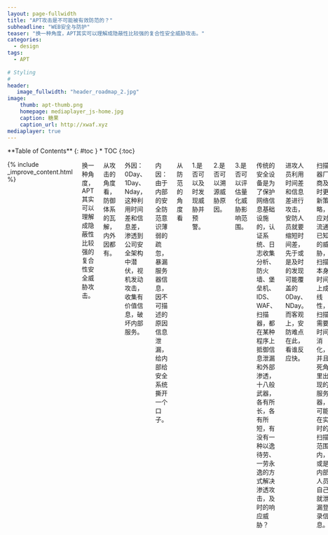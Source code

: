 ```yaml
---
layout: page-fullwidth
title: "APT攻击是不可能被有效防范的？"
subheadline: "WEB安全与防护"
teaser: "换一种角度，APT其实可以理解成隐蔽性比较强的复合性安全威胁攻击。"
categories:
  - design
tags:
  - APT
  
# Styling
#
header: 
   image_fullwidth: "header_roadmap_2.jpg"
image:          
    thumb: apt-thumb.png
    homepage: mediaplayer_js-home.jpg
    caption: 糖果
    caption_url: http://xwaf.xyz
mediaplayer: true
---
```



<div class="row">
<div class="medium-4 medium-push-8 columns" markdown="1">
<div class="panel radius" markdown="1">
**Table of Contents**
{: #toc }
*  TOC
{:toc}
</div>
</div><!-- /.medium-4.columns -->


<div class="medium-8 medium-pull-4 columns" markdown="1">

{% include _improve_content.html %}


换一种角度，APT其实可以理解成隐蔽性比较强的复合性安全威胁攻击。

从攻击的角度看，防御体系的瓦解，内外因都有。

外因：0Day、1Day、Nday，这种利用时间差和信息差，渗透到公司安全架构中潜伏，视机发动攻击，收集有价值信息，破坏内部服务。

内因：由于内部的安全防范意识薄弱的疏忽，暴漏服务器信息，因不可描述的原因信息泄漏，给内部给安全系统撕开一个口子。

从防范的角度看

1.是否可以及时发现威胁并预警。

2.是否可以溯源威胁原因。

3.是否可以评估量化威胁影响范围。

传统的安全设备是为了保护网络信息基础设施的，认证系统、日志收集分析、防火墙、堡垒机、IDS、WAF、扫描器，都在某种程序上抵御信息泄漏和外部渗透，十八般武器，各有所长，各有所短，有没有一种以逸待劳、一劳永逸的方式解决渗透攻击，及时的响应威胁？

进攻人员利用时间差和信息差进行攻击，安防人员就要缩短时间差，先于或是及时的发现可能覆盖的0Day、NDay。而客观上，安防难点在此，看谁反应快。

扫描器厂商及时更新策略，应对流通已知的威胁，扫描本身时间上成线性，扫描需要时间消化，并且死角里出现的服务器，可能在实时的扫描范围内，或是内部人员自己就泄漏登录信息。

防火墙本身也有部署范围局限，安全资产过多，网络线路过多，安全投入不够，也不能有效的覆盖所有网络路径，IDS也同理。实时性WAF带宽和效率有上限，大数据分析系统也有算法边界。另外和安全厂商的运维开发团队沟通有时间成本，这些都是打时间差战争的敌人。

从入和出、外部信息检索等方面都需投入精力，并且硬件设备，软件系统都是有生命周期的，大量使用相同开源服务，问题暴漏是个时间早晚的问题，人写的软件多少都有问题，正源于此，让攻击手段也像雨后的野草，疯狂生长，生命力顽强。

这其实也是一场攻击者和防范者之间的智力角逐，设备就是刀叉剑姬、斧钺钩叉，除了正规的武器，还要有，炉钩子、火铲子、狼牙棒，兵来将挡、水来土掩，思维方式是武术套路，有时魔高一尺，有时道高一丈。

先不要说，安全投入足，就算一般程度的投入，是否可以有一种完备安全设备、或是软件方案可以一劳永逸呢？如果设备不要人维护，软件没Bug，不使用开源服务，大数据算法模型精准无误无边界，世界没有坏人黑产牟利，没有物理攻击自然灾害，世界和平，关键还要有，内部人员不泄漏敏感信息，不把带洞的服务器挂到外网，最好服务器也不通电，或许可以吧！否则，要做到及时发现应对，跟上软件漏洞爆出的节奏，识别渗透攻击模式，消除威胁，信大法根本不行。

为什么攻击会成功？一切软件都是有生命周期的，软件会在整个生命周期中，暴漏自身问题，这些问题有安全隐患。站在企业内部角度看，各种软件是五花八门，新老交替。在内部使用这些软件，都是服务健康的吗？

不一定。有时是因为攻击者太强了，防不胜防，有时是历史原因造成了内部环境薄弱，一旦这薄弱的环节，被潜伏者识别收集，平时悄无声息，在关键时刻进行蓄意攻击，会造成不良影和经济损失。

面临的现实是，空军也不能全用J20,坦克也不能都是99式，老装甲车皮薄速度慢。如果攻击者用一种不可描述的方式取得了机器权限，绕过监控，去一个没有在威胁情报库里记载的新域名IP下载威胁应用，然后潜伏起来，平时攻击一些内部的黑盒设备，然后继续收集信息，不会让你感觉到流量异常，在某年某月的某一天，一个最不该的时间破坏服务，掐死你的温柔。

越来越依赖信息基础设施，这些设施就真的像铁路桥梁一样成为经济命脉，挖漏洞同拦路抢劫，APT成无间道，情况只会愈演愈烈。

作者：糖果


[原文链接](http://www.freebuf.com/?p=144485&preview=true)

</div><!-- /.medium-8.columns -->





